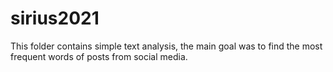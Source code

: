 # sirius2021
This folder contains simple text analysis, the main goal was to find the most frequent words of posts from social media.
